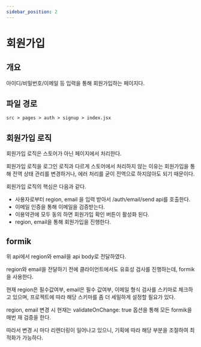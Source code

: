 ```yaml
---
sidebar_position: 2
---
```


# 회원가입

## 개요

아이디/비밀번호/이메일 등 입력을 통해 회원가입하는 페이지다.

## 파일 경로

```text
src > pages > auth > signup > index.jsx
```

## 회원가입 로직

회원가입 로직은 스토어가 아닌 페이지에서 처리한다.

회원가입 로직을 로그인 로직과 다르게 스토어에서 처리하지 않는 이유는 회원가입을 통해 전역 상태 관리를 변경하거나, 에러 처리를 굳이 전역으로 하지않아도 되기 때문이다.

회원가입 로직의 핵심은 다음과 같다.

- 사용자로부터 region, email 을 입력 받아서 /auth/email/send api를 호출한다.
- 이메일 인증을 통해 이메일을 검증받는다.
- 이용약관에 모두 동의 하면 회원가입 확인 버튼이 활성화 된다.
- region, email을 통해 회원가입을 진행한다.

## formik

위 api에서 region와 email을 api body로 전달하였다.

region와 email을 전달하기 전에 클라이언트에서도 유효성 검사를 진행하는데, formik을 사용한다.

현재 region은 필수값여부, email은 필수 값여부, 이메일 형식 검사를 스키마로 체크하고 있으며, 프로젝트에 따라 해당 스키마를 좀 더 세밀하게 설정할 필요가 있다.

region, email 변경 시 현재는 validateOnChange: true 옵션을 통해 모든 formik을 매번 재 검증을 한다.

따라서 변경 시 마다 리렌더링이 일어나고 있으니, 기획에 따라 해당 부분을 조절하여 최적화가 가능하다.

